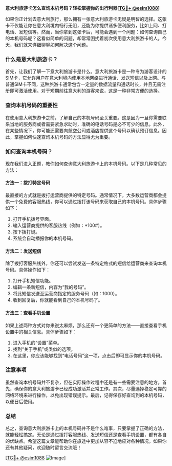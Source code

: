 **意大利旅游卡怎么查询本机号码？轻松掌握你的出行利器[[TG💪+ @esim1088](https://t.me/s/esim1088)]**

如果你正计划去意大利旅行，那么拥有一张意大利旅游卡无疑是明智的选择。这张卡不仅能让你在意大利境内畅行无阻，还能为你提供诸多便利服务，比如上网、打电话、发短信等。然而，当你拿到这张卡后，可能会遇到一个问题：如何查询自己的本机号码呢？这看似简单的问题，却常常困扰着初次使用意大利旅游卡的人。今天，我们就来详细聊聊如何解决这个问题。

### 什么是意大利旅游卡？

首先，让我们了解一下意大利旅游卡是什么。意大利旅游卡是一种专为游客设计的SIM卡，它允许用户在意大利境内使用本地网络进行通话、发送短信以及上网。与普通SIM卡不同，这种旅游卡通常包含一定量的数据流量和通话时长，并且无需注册即可激活使用。对于短期前往意大利的游客来说，这是一种非常方便的选择。

### 查询本机号码的重要性

在使用意大利旅游卡之前，了解自己的本机号码至关重要。这是因为一旦你需要联系当地的服务商或者需要紧急求助时，准确的电话号码是必不可少的信息。此外，在某些情况下，你可能还需要向航空公司或酒店提供这个号码以确认预订信息。因此，掌握如何快速查询本机号码的方法显得尤为重要。

### 如何查询本机号码？

现在我们进入正题，教你如何查询意大利旅游卡上的本机号码。以下是几种常见的方法：

#### 方法一：拨打特定号码

最直接的方式就是拨打运营商提供的特定号码。通常情况下，大多数运营商都会提供一个免费的客服热线，你可以通过拨打该号码来获取自己的本机号码。具体步骤如下：
1. 打开手机拨号界面。
2. 输入运营商提供的客服热线（例如：*100#）。
3. 按下拨打键。
4. 系统会自动播报你的本机号码。

#### 方法二：发送短信

除了拨打客服热线外，你还可以尝试发送一条特定格式的短信给运营商来查询本机号码。具体操作如下：
1. 打开手机短信功能。
2. 编辑一条新短信，内容为“我的号码”。
3. 将此短信发送至运营商指定的服务号码（如：1000）。
4. 收到回复后，你就能看到自己的本机号码了。

#### 方法三：查看手机设置

如果上述两种方式对你来说太麻烦，那么还有一个更简单的方法——直接查看手机设置中的相关信息。具体步骤如下：
1. 进入手机的“设置”菜单。
2. 找到“关于手机”或类似的选项。
3. 在这里，你应该能够找到“电话号码”这一项，点击后即可显示你的本机号码。

### 注意事项

虽然查询本机号码并不复杂，但在实际操作过程中还是有一些需要注意的地方。首先，确保你的意大利旅游卡已经成功激活并正常工作。其次，尽量选择稳定可靠的网络环境来进行操作，以免出现错误提示。最后，记得保存好查询到的本机号码，以便日后使用。

### 总结

总之，查询意大利旅游卡上的本机号码并不是什么难事，只要掌握了正确的方法，就能轻松搞定。无论是通过拨打客服热线、发送短信还是查看手机设置，都有各自的优缺点。希望这篇文章能帮助你在旅途中更加从容不迫地应对各种情况。如果你还有其他疑问，欢迎随时留言交流哦！

[[TG💪+ @esim1088](https://t.me/s/esim1088) ![Image](https://i.postimg.cc/4NQfJmqS/Snipaste-2025-05-13-00-14-12.png)]